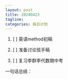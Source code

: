 ```yaml
---
layout: post
title: 20240423
tagline: 
categories: 每日计划
---
```




1. [ ] 英语method初稿

2. [ ] 准备讨论班手稿

3. [ ] 复习李群李代数期中考

一句话总结：